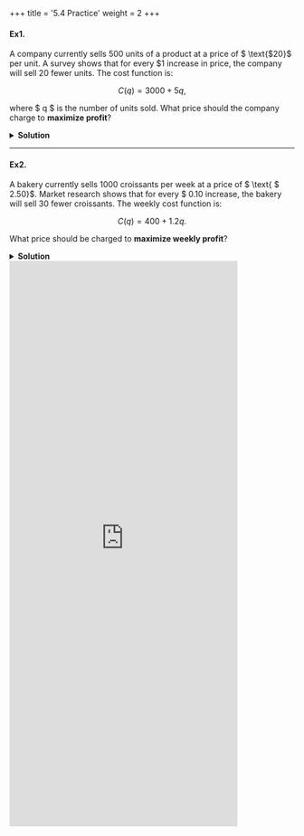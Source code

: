 +++
title = '5.4 Practice'
weight = 2
+++


#### Ex1.

A company currently sells 500 units of a product at a price of $ \text{\$20}$ per unit. A survey shows that for every \$1 increase in price, the company will sell 20 fewer units. The cost function is:

$$
C(q) = 3000 + 5q,
$$

where $ q $ is the number of units sold. What price should the company charge to **maximize profit**?

<details>
  <summary>
    <strong id="solution-title">Solution</strong>
  </summary>

1. Let $ x $ be the number of **$1 price increases**.  
   Then:
   - New price = $ 20 + x $
   - New quantity = $ 500 - 20x $

2. Revenue function:
   
   $$
   R(x) = \text{price} \times \text{quantity} = (20 + x)(500 - 20x).
   $$

3. Cost function in terms of $ x $:
   
   $$
   q = 500 - 20x \quad \Rightarrow \quad C(x) = 3000 + 5(500 - 20x) = 3000 + 2500 - 100x = 5500 - 100x.
   $$

4. Profit function:
   
   $$
   P(x) = R(x) - C(x) = (20 + x)(500 - 20x) - (5500 - 100x).
   $$

5. Expand and simplify:
   
   $$
   (20 + x)(500 - 20x) = 10000 - 400x + 500x - 20x^2 = 10000 + 100x - 20x^2,
   $$
   
   $$
   P(x) = (10000 + 100x - 20x^2) - (5500 - 100x) = 10000 + 100x - 20x^2 - 5500 + 100x = 4500 + 200x - 20x^2.
   $$

6. Maximize profit:
   
   $$
   \frac{dP}{dx} = 200 - 40x = 0 \Rightarrow x = 5.
   $$

7. Final answers:
   - Price = $ 20 + 5 = \boxed{\$25} $ 
   - Quantity = $ 500 - 20(5) = 400 $  
   - Max profit = optional but:
     
     $$
     P(5) = 4500 + 200(5) - 20(25) = 4500 + 1000 - 500 = \boxed{5000}.
     $$

</details>

---

#### Ex2.

A bakery currently sells 1000 croissants per week at a price of $ \text{ \$ 2.50}$. Market research shows that for every \$ 0.10 increase, the bakery will sell 30 fewer croissants. The weekly cost function is:

$$
C(q) = 400 + 1.2q.
$$

What price should be charged to **maximize weekly profit**?

<details>
  <summary>
    <strong id="solution-title">Solution</strong>
  </summary>

1. Let $ x $ be the number of **$0.10 increases** in price:  
   - New price = $ 2.50 + 0.10x $  
   - New quantity = $ 1000 - 30x $

2. Revenue:
   
   $$
   R(x) = (2.50 + 0.10x)(1000 - 30x).
   $$

3. Cost function in terms of $ x $:
  
   $$
   q = 1000 - 30x \quad \Rightarrow \quad C(x) = 400 + 1.2(1000 - 30x) = 400 + 1200 - 36x = 1600 - 36x.
   $$

4. Profit function:
  
   $$
   P(x) = R(x) - C(x) = (2.50 + 0.10x)(1000 - 30x) - (1600 - 36x).
   $$

5. Expand:
  
   $$
   (2.50 + 0.10x)(1000 - 30x) = 2500 - 75x + 100x - 3x^2 = 2500 + 25x - 3x^2,
   $$
  
   $$
   P(x) = (2500 + 25x - 3x^2) - (1600 - 36x) = 2500 + 25x - 3x^2 - 1600 + 36x = 900 + 61x - 3x^2.
   $$

6. Maximize:
  
   $$
   \frac{dP}{dx} = 61 - 6x = 0 \Rightarrow x = \frac{61}{6} \approx 10.17.
   $$

7. Final answer:
   - Price = $ 2.50 + 0.10 \cdot 10.17 = \boxed{\$3.52} $
   - Quantity = $ 1000 - 30(10.17) \approx 694.9 \approx 695 $  
   - Max profit (optional): plug into $ P(x) $

</details>



<iframe src="https://script.google.com/macros/s/AKfycbyVZSVGIQVQIZE_6kIYprBQYxZN9teivQZezeRgX-D5mZeNNx4JC_c7fKu-EY9QCeqkUA/exec" width="80%" height="1000px" frameborder="0" marginheight="0" marginwidth="0">Loading...</iframe>
